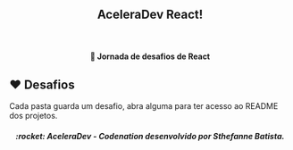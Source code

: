 <h2 align="center">
    AceleraDev React!
</h2>

<br>
<h4 align="center">
  🚀 Jornada de desafios de React 
</h4>

## :heart: Desafios

<p>
Cada pasta guarda um desafio, abra alguma para ter acesso ao README dos projetos.
</p>

<h5 align="center">
  :rocket: AceleraDev - Codenation desenvolvido por Sthefanne Batista.
</h5>
<br>
